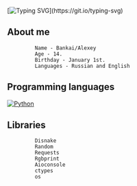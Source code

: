 [![Typing SVG](https://readme-typing-svg.herokuapp.com?color=%e292ee&lines=Hi!+My+name+is+Bankai+or+Banka!)](https://git.io/typing-svg)

## About me
             Name - Bankai/Alexey
             Age - 14.
             Birthday - January 1st.
             Languages - Russian and English


## Programming languages
  [![Python](https://img.shields.io/badge/python-3670A0?style=for-the-badge&logo=python&logoColor=ffdd54)](https://www.python.org/)

## Libraries
             Disnake
             Random
             Requests
             Rgbprint
             Aioconsole
             ctypes
             os
